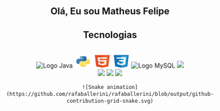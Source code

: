 
<div align='center'>
  <h2> Olá, Eu sou Matheus Felipe <h2>
   <h2>Tecnologias</h2>
   
  <div style="display: inline_block"><br>
    <img alt="Logo Java" height="40" width="50" src="https://cdn.jsdelivr.net/gh/devicons/devicon/icons/java/java-original-wordmark.svg" />
    <img alt="Logo Python" height="30" width="40" src="https://raw.githubusercontent.com/devicons/devicon/master/icons/python/python-original.svg" />
    <img alt="Logo Html" height="30" width="40" src="https://raw.githubusercontent.com/devicons/devicon/master/icons/html5/html5-original.svg" />
    <img alt="Logo CSS" height="30" width="40" src="https://raw.githubusercontent.com/devicons/devicon/master/icons/css3/css3-original.svg" />
    <img alt="Logo MySQL" height="30" width="50" src="https://www.vectorlogo.zone/logos/mysql/mysql-official.svg" />
    <img src="https://img.shields.io/badge/Spring_Boot-F2F4F9?style=for-the-badge&logo=spring-boot" />
  </div>


  <div> 
    <a href="https://www.instagram.com/matheus.fbarros/" target="_blank"><img src="https://img.shields.io/badge/-Instagram-%23E4405F?style=for-the-badge&logo=instagram&logoColor=white" target="_blank"></a>
    <a href = "mailto:matheusbarros9107@gmail.com"><img src="https://img.shields.io/badge/-Gmail-%23333?style=for-the-badge&logo=gmail&logoColor=white" target="_blank"></a>
    <a href="https://www.linkedin.com/in/matheus-barros-875402242/" target="_blank"><img src="https://img.shields.io/badge/-LinkedIn-%230077B5?style=for-the-badge&logo=linkedin&logoColor=white" target="_blank"></a> 

    ![Snake animation](https://github.com/rafaballerini/rafaballerini/blob/output/github-contribution-grid-snake.svg)
  </div>
 </div>
